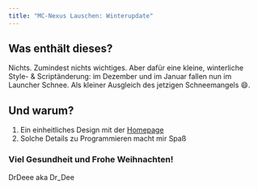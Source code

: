 ```yaml
---
title: "MC-Nexus Lauschen: Winterupdate"
---
```


## Was enthält dieses?
Nichts. Zumindest nichts wichtiges. Aber dafür eine kleine, winterliche Style- & Scriptänderung: im Dezember und im Januar fallen nun im Launcher Schnee. Als kleiner Ausgleich des jetzigen Schneemangels :smile:.

## Und warum?
1. Ein einheitliches Design mit der [Homepage](https://MC-Nexus.de)
2. Solche Details zu Programmieren macht mir Spaß

### Viel Gesundheit und Frohe Weihnachten!
DrDeee aka Dr_Dee
